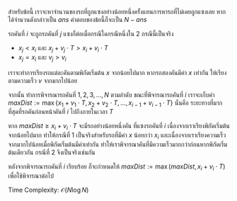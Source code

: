 สำหรับข้อนี้ เราจะหาจำนวนของรถที่ถูกแซงอย่างน้อยหนึ่งครั้งแทนการหารถที่ไม่เคยถูกแซงเลย หากได้จำนวนดังกล่าวเป็น $ans$ คำตอบของข้อนี้ก็จะเป็น $N - ans$

รถคันที่ $i$ จะถูกรถคันที่ $j$ แซงก็ต่อเมื่อกรณีใดกรณีหนึ่งใน 2 กรณีนี้เป็นจริง

- $x_j < x_i$ และ $x_j + v_j \cdot T > x_i + v_i \cdot T$
- $x_j = x_i$ และ $v_j > v_i$

เราจะทำการเรียงรถแต่ละคันตามพิกัดเริ่มต้น $x$ จากน้อยไปมาก หากรถสองคันมีค่า $x$ เท่ากัน ให้เรียงตามความเร็ว $v$ จากมากไปน้อย

จากนั้น ทำการพิจารณารถคันที่ $1, 2, 3, ..., N$ ตามลำดับ ขณะที่พิจารณารถคันที่ $i$ เราจะเก็บค่า $maxDist := \max\{x_1 + v_1 \cdot T, x_2 + v_2 \cdot T, \dots, x_{i-1} + v_{i-1} \cdot T\}$ นั่นคือ ระยะทางที่มากที่สุดที่รถคันก่อนหน้าคันที่ $i$ ไปถึงภายในเวลา $T$

หาก $maxDist \geq x_i + v_i \cdot T$ จะมีรถอย่างน้อยหนึ่งคัน ที่แซงรถคันที่ $i$ เนื่องจากเราเรียงพิกัดเริ่มต้นจากน้อยไปมาก ทำให้กรณีที่ 1 เป็นจริงสำหรับรถที่มีค่า $x$ น้อยกว่า $x_i$ และเนื่องจากเราเรียงความเร็วจากมากไปน้อยเมื่อพิกัดเริ่มต้นมีค่าเท่ากัน ทำให้เราพิจารณาคันที่มีความเร็วมากกว่าก่อนหากพิกัดเริ่มต้นเดียวกัน กรณีที่ 2 จึงเป็นจริงเช่นกัน

หลังจากพิจารณารถคันที่ $i$ เรียบร้อย ก็จะกำหนดให้ $maxDist := \max(maxDist, x_i + v_i \cdot T)$ เพื่อใช้พิจารณาต่อไป

Time Complexity: $\mathcal{O}(N \log N)$
